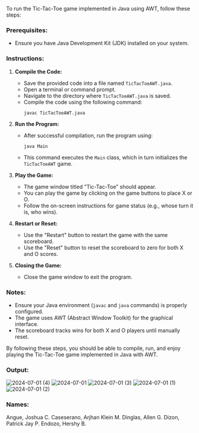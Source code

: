 To run the Tic-Tac-Toe game implemented in Java using AWT, follow these steps:

### Prerequisites:
- Ensure you have Java Development Kit (JDK) installed on your system.

### Instructions:

1. **Compile the Code:**
   - Save the provided code into a file named `TicTacToeAWT.java`.
   - Open a terminal or command prompt.
   - Navigate to the directory where `TicTacToeAWT.java` is saved.
   - Compile the code using the following command:
     ```
     javac TicTacToeAWT.java
     ```

2. **Run the Program:**
   - After successful compilation, run the program using:
     ```
     java Main
     ```
   - This command executes the `Main` class, which in turn initializes the `TicTacToeAWT` game.

3. **Play the Game:**
   - The game window titled "Tic-Tac-Toe" should appear.
   - You can play the game by clicking on the game buttons to place X or O.
   - Follow the on-screen instructions for game status (e.g., whose turn it is, who wins).

4. **Restart or Reset:**
   - Use the "Restart" button to restart the game with the same scoreboard.
   - Use the "Reset" button to reset the scoreboard to zero for both X and O scores.

5. **Closing the Game:**
   - Close the game window to exit the program.

### Notes:
- Ensure your Java environment (`javac` and `java` commands) is properly configured.
- The game uses AWT (Abstract Window Toolkit) for the graphical interface.
- The scoreboard tracks wins for both X and O players until manually reset.

By following these steps, you should be able to compile, run, and enjoy playing the Tic-Tac-Toe game implemented in Java with AWT.

### Output:
![2024-07-01 (4)](https://github.com/Fukumeann/TicTacToeAWT/assets/174181792/083ad564-8d7d-4646-b1b3-ce195b711aae)
![2024-07-01](https://github.com/Fukumeann/TicTacToeAWT/assets/174181792/452b7562-9b3b-485a-b72e-caa96d1e8942)
![2024-07-01 (3)](https://github.com/Fukumeann/TicTacToeAWT/assets/174181792/34e7e083-ede1-4af6-bd82-e33632f4c902)
![2024-07-01 (1)](https://github.com/Fukumeann/TicTacToeAWT/assets/174181792/e38c8bce-1495-4817-ba41-1919a36ffb06)
![2024-07-01 (2)](https://github.com/Fukumeann/TicTacToeAWT/assets/174181792/cbfa647f-8819-48b2-aa6c-4d195c1fa27e)

### Names:
Angue, Joshua C.
Caseserano, Arjhan Klein M.
Dinglas, Allen G.
Dizon, Patrick Jay P.
Endozo, Hershy B.
